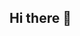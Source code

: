 ## Hi there 👋

<!--
**NayWattanai/naywattanai** is a ✨ web3 Media ✨ repository because its `README.md` (this file) appears on your GitHub profile.

Here are some ideas to get you started:

- 🔭 I’m currently working on Naywattanai (https://www.tiktok.com/@naywattanai)
- 🌱 I’m currently learning coding
- 👯 I’m looking to collaborate on coding projects
- 🤔 I’m looking for help with coding
- 💬 Ask me about web3 Media
- 📫 How to reach me: [X](https://x.com/naywattanai) and [Facebook Page](https://www.facebook.com/naywattanai1/)

### 🛠️ Languages and Tools:
![JavaScript](https://img.shields.io/badge/-JavaScript-F7DF1E?style=flat&logo=javascript&logoColor=black)

-->
